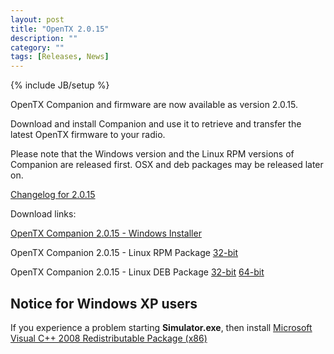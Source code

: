 ```yaml
---
layout: post
title: "OpenTX 2.0.15"
description: ""
category: ""
tags: [Releases, News]
---
```

{% include JB/setup %}

OpenTX Companion and firmware are now available as version 2.0.15.
 
Download and install Companion and use it to retrieve and transfer the latest OpenTX firmware to your radio.

Please note that the Windows version and the Linux RPM versions of Companion are released first. OSX and deb packages may be released later on.

[Changelog for 2.0.15](https://github.com/opentx/opentx/releases/tag/2.0.15)

Download links:

[OpenTX Companion 2.0.15 - Windows Installer](http://downloads-20.open-tx.org/companion/companionInstall_2.0.15.exe)

OpenTX Companion 2.0.15 - Linux RPM Package [32-bit](http://downloads-20.open-tx.org/companion/companion-2.0.15-i686.rpm)

OpenTX Companion 2.0.15 - Linux DEB Package [32-bit](http://downloads-20.open-tx.org/companion/companion_2.0.15_i386.deb) [64-bit](http://downloads-20.open-tx.org/companion/companion_2.0.15_amd64.deb)

## Notice for Windows XP users
If you experience a problem starting **Simulator.exe**, then install [Microsoft Visual C++ 2008 Redistributable Package (x86)](http://www.microsoft.com/en-us/download/details.aspx?id=29)
